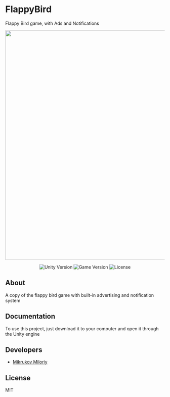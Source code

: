 # FlappyBird
Flappy Bird game, with Ads and Notifications
<p align="center">
      <img src="https://cdn.worldvectorlogo.com/logos/flappy-bird.svg" width="726">
</p>

<p align="center">
   <img src="https://img.shields.io/badge/Engine-2021.3.15f1-blueviolet" alt="Unity Version">
   <img src="https://img.shields.io/badge/Version-1.2-blue" alt="Game Version">
   <img src="https://img.shields.io/badge/License-MIT-green" alt="License">
</p>

## About

A copy of the flappy bird game with built-in advertising and notification system

## Documentation

To use this project, just download it to your computer and open it through the Unity engine

## Developers

- [Mikrukov Miloriy](github.com/Aproximate)

## License
MIT
